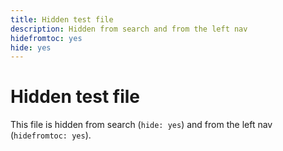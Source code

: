 ```yaml
---
title: Hidden test file
description: Hidden from search and from the left nav
hidefromtoc: yes
hide: yes
---
```


# Hidden test file

This file is hidden from search (`hide: yes`) and from the left nav (`hidefromtoc: yes`).

